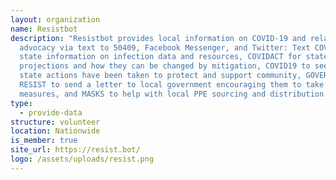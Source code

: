 ```yaml
---
layout: organization
name: Resistbot
description: "Resistbot provides local information on COVID-19 and related
  advocacy via text to 50409, Facebook Messenger, and Twitter: Text COVID for
  state information on infection data and resources, COVIDACT for state outbreak
  projections and how they can be changed by mitigation, COVID19 to see what
  state actions have been taken to protect and support community, GOVERNOR or
  RESIST to send a letter to local government encouraging them to take stronger
  measures, and MASKS to help with local PPE sourcing and distribution efforts."
type:
  - provide-data
structure: volunteer
location: Nationwide
is_member: true
site_url: https://resist.bot/
logo: /assets/uploads/resist.png
---
```

